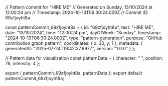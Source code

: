 // Pattern commit for "HIRE ME"
// Generated on Sunday, 13/10/2024 at 12:00:24 pm
// Timestamp: 2024-10-13T06:30:24.000Z
// Commit ID: 69zfjoyht8a

const patternCommit_69zfjoyht8a = {
  id: "69zfjoyht8a",
  text: "HIRE ME",
  date: "13/10/2024",
  time: "12:00:24 pm",
  dayOfWeek: "Sunday",
  timestamp: "2024-10-13T06:30:24.000Z",
  type: "pattern-generation",
  purpose: "GitHub contribution graph pattern",
  coordinates: {
    x: 30,
    y: 1
  },
  metadata: {
    generatedAt: "2025-07-24T19:42:37.897Z",
    version: "1.0.0"
  }
};

// Pattern data for visualization
const patternData = {
  character: " ",
  position: 76,
  intensity: 4
};

export { patternCommit_69zfjoyht8a, patternData };
export default patternCommit_69zfjoyht8a;
